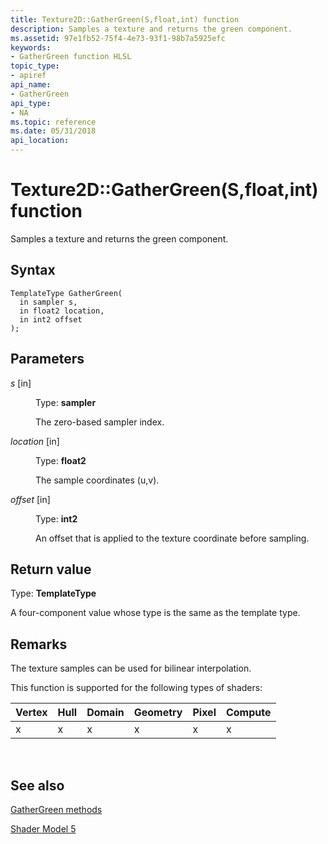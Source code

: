 ```yaml
---
title: Texture2D::GatherGreen(S,float,int) function
description: Samples a texture and returns the green component.
ms.assetid: 97e1fb52-75f4-4e73-93f1-98b7a5925efc
keywords:
- GatherGreen function HLSL
topic_type:
- apiref
api_name:
- GatherGreen
api_type:
- NA
ms.topic: reference
ms.date: 05/31/2018
api_location: 
---
```


# Texture2D::GatherGreen(S,float,int) function

Samples a texture and returns the green component.

## Syntax

``` syntax
TemplateType GatherGreen(
  in sampler s,
  in float2 location,
  in int2 offset
);
```

## Parameters

<dl> <dt>

*s* \[in\]
</dt> <dd>

Type: **sampler**

The zero-based sampler index.

</dd> <dt>

*location* \[in\]
</dt> <dd>

Type: **float2**

The sample coordinates (u,v).

</dd> <dt>

*offset* \[in\]
</dt> <dd>

Type: **int2**

An offset that is applied to the texture coordinate before sampling.

</dd> </dl>

## Return value

Type: **TemplateType**

A four-component value whose type is the same as the template type.

## Remarks

The texture samples can be used for bilinear interpolation.

This function is supported for the following types of shaders:



| Vertex | Hull | Domain | Geometry | Pixel | Compute |
|--------|------|--------|----------|-------|---------|
| x      | x    | x      | x        | x     | x       |



 

## See also

<dl> <dt>

[GatherGreen methods](texture2d-gathergreen.md)
</dt> <dt>

[Shader Model 5](d3d11-graphics-reference-sm5.md)
</dt> </dl>

 

 




